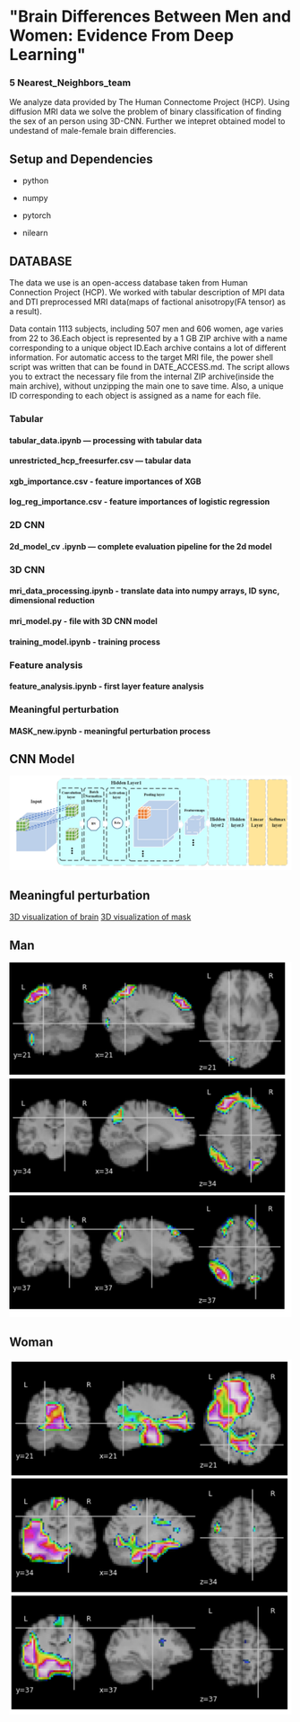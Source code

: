 # "Brain Differences Between Men and Women: Evidence From Deep Learning"

### 5 Nearest_Neighbors_team

We analyze data provided by The Human Connectome Project (HCP).  Using diffusion MRI data we solve the problem of binary classification of finding the sex of an person using 3D-CNN. Further we intepret obtained model to undestand of male-female brain differencies. 

## Setup and Dependencies

- python

- numpy

- pytorch 

- nilearn



## DATABASE 

The data we use is an open-access database taken from Human Connection Project (HCP). We worked with tabular description of MPI data  and DTI preprocessed MRI data(maps of factional anisotropy(FA tensor) as a result). 

Data contain 1113 subjects, including 507 men and 606 women, age varies from 22 to 36.Each object is represented by a 1 GB ZIP archive with a name corresponding to a unique object ID.Each archive contains a lot of different information. For automatic access to the target MRI file, the power shell script was written that can be found in DATE_ACCESS.md. The script allows you to extract the necessary file from the internal ZIP archive(inside the main archive), without unzipping the main one to save time. Also, a unique ID corresponding to each object is assigned as a name for each file.



### Tabular

#### tabular_data.ipynb — processing with tabular data
#### unrestricted_hcp_freesurfer.csv —  tabular data
#### xgb_importance.csv - feature importances of XGB 
#### log_reg_importance.csv - feature importances of logistic regression

### 2D CNN
#### 2d_model_cv .ipynb — complete evaluation pipeline for the 2d model

### 3D CNN
#### mri_data_processing.ipynb - translate data into numpy arrays, ID sync, dimensional reduction
#### mri_model.py - file with 3D CNN model
#### training_model.ipynb - training process

### Feature analysis
#### feature_analysis.ipynb - first layer feature analysis

### Meaningful perturbation
#### MASK_new.ipynb - meaningful perturbation process  


## CNN Model

![](image/CNN_arch.PNG)


## Meaningful perturbation
[3D visualization of brain](https://maxs-kan.github.io/Brain_Differences_project_ML2020/brain.html)
[3D visualization of mask](https://maxs-kan.github.io/Brain_Differences_project_ML2020/mask.html)
## Man
![](image/man.png)

## Woman
![](image/woman.png)
